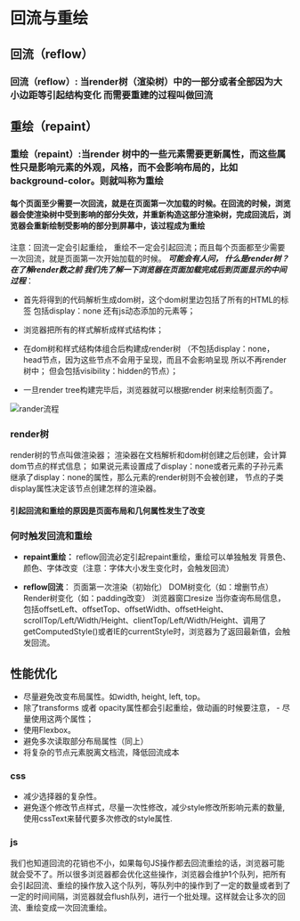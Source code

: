 # 回流与重绘

## 回流（reflow）

### **回流（reflow）: 当render树（渲染树）中的一部分或者全部因为大小边距等引起结构变化 而需要重建的过程叫做回流**

## 重绘（repaint）

### 重绘（repaint）:当render 树中的一些元素需要更新属性，而这些属性只是影响元素的外观，风格，而不会影响布局的，比如background-color。则就叫称为重绘

#### 每个页面至少需要一次回流，就是在页面第一次加载的时候。在回流的时候，浏览器会使渲染树中受到影响的部分失效，并重新构造这部分渲染树，完成回流后，浏览器会重新绘制受影响的部分到屏幕中，该过程成为重绘

注意：回流一定会引起重绘， 重绘不一定会引起回流；而且每个页面都至少需要一次回流，就是页面第一次开始加载的时候。
***可能会有人问， 什么是render树？在了解render数之前 我们先了解一下浏览器在页面加载完成后到页面显示的中间过程***：

- 首先将得到的代码解析生成dom树，这个dom树里边包括了所有的HTML的标签 包括display：none 还有js动态添加的元素等；
- 浏览器把所有的样式解析成样式结构体；
- 在dom树和样式结构体组合后构建成render树 （不包括display：none，head节点，因为这些节点不会用于呈现，而且不会影响呈现 所以不再render树中； 但会包括visibility：hidden的节点）；

- 一旦render tree构建完毕后，浏览器就可以根据render 树来绘制页面了。

![rander流程](https://any-cross-1252921383.cos.ap-hongkong.myqcloud.com/test-image/reflux-%20redraw.jpg)

### render树

  render树的节点叫做渲染器； 渲染器在文档解析和dom树创建之后创建，会计算dom节点的样式信息；
如果说元素设置成了display：none或者元素的子孙元素继承了display：none的属性，那么元素的render树则不会被创建， 节点的子类display属性决定该节点创建怎样的渲染器。

#### 引起回流和重绘的原因是页面布局和几何属性发生了改变

### 何时触发回流和重绘

- **repaint重绘：**
reflow回流必定引起repaint重绘，重绘可以单独触发
背景色、颜色、字体改变（注意：字体大小发生变化时，会触发回流）

- **reflow回流**：
页面第一次渲染（初始化）
DOM树变化（如：增删节点）
Render树变化（如：padding改变）
浏览器窗口resize
当你查询布局信息，包括offsetLeft、offsetTop、offsetWidth、offsetHeight、 scrollTop/Left/Width/Height、clientTop/Left/Width/Height、调用了getComputedStyle()或者IE的currentStyle时，浏览器为了返回最新值，会触发回流。

## 性能优化

- 尽量避免改变布局属性。如width, height, left, top。
- 除了transforms 或者 opacity属性都会引起重绘，做动画的时候要注意， - 尽量使用这两个属性；
- 使用Flexbox。
- 避免多次读取部分布局属性（同上）
- 将复杂的节点元素脱离文档流，降低回流成本

### css

- 减少选择器的复杂性。
- 避免逐个修改节点样式，尽量一次性修改，减少style修改所影响元素的数量,使用cssText来替代要多次修改的style属性.

### js

我们也知道回流的花销也不小，如果每句JS操作都去回流重绘的话，浏览器可能就会受不了。所以很多浏览器都会优化这些操作，浏览器会维护1个队列，把所有会引起回流、重绘的操作放入这个队列，等队列中的操作到了一定的数量或者到了一定的时间间隔，浏览器就会flush队列，进行一个批处理。这样就会让多次的回流、重绘变成一次回流重绘。
